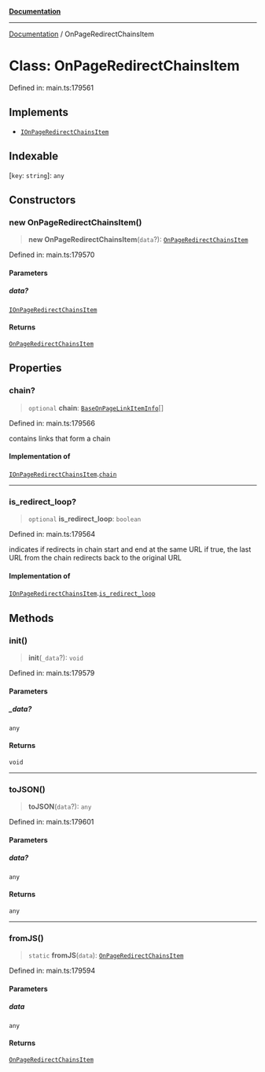 [**Documentation**](../README.md)

***

[Documentation](../README.md) / OnPageRedirectChainsItem

# Class: OnPageRedirectChainsItem

Defined in: main.ts:179561

## Implements

- [`IOnPageRedirectChainsItem`](../interfaces/IOnPageRedirectChainsItem.md)

## Indexable

\[`key`: `string`\]: `any`

## Constructors

### new OnPageRedirectChainsItem()

> **new OnPageRedirectChainsItem**(`data`?): [`OnPageRedirectChainsItem`](OnPageRedirectChainsItem.md)

Defined in: main.ts:179570

#### Parameters

##### data?

[`IOnPageRedirectChainsItem`](../interfaces/IOnPageRedirectChainsItem.md)

#### Returns

[`OnPageRedirectChainsItem`](OnPageRedirectChainsItem.md)

## Properties

### chain?

> `optional` **chain**: [`BaseOnPageLinkItemInfo`](BaseOnPageLinkItemInfo.md)[]

Defined in: main.ts:179566

contains links that form a chain

#### Implementation of

[`IOnPageRedirectChainsItem`](../interfaces/IOnPageRedirectChainsItem.md).[`chain`](../interfaces/IOnPageRedirectChainsItem.md#chain)

***

### is\_redirect\_loop?

> `optional` **is\_redirect\_loop**: `boolean`

Defined in: main.ts:179564

indicates if redirects in chain start and end at the same URL
if true, the last URL from the chain redirects back to the original URL

#### Implementation of

[`IOnPageRedirectChainsItem`](../interfaces/IOnPageRedirectChainsItem.md).[`is_redirect_loop`](../interfaces/IOnPageRedirectChainsItem.md#is_redirect_loop)

## Methods

### init()

> **init**(`_data`?): `void`

Defined in: main.ts:179579

#### Parameters

##### \_data?

`any`

#### Returns

`void`

***

### toJSON()

> **toJSON**(`data`?): `any`

Defined in: main.ts:179601

#### Parameters

##### data?

`any`

#### Returns

`any`

***

### fromJS()

> `static` **fromJS**(`data`): [`OnPageRedirectChainsItem`](OnPageRedirectChainsItem.md)

Defined in: main.ts:179594

#### Parameters

##### data

`any`

#### Returns

[`OnPageRedirectChainsItem`](OnPageRedirectChainsItem.md)
